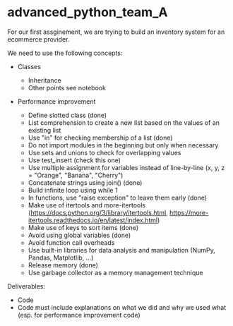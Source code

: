 # advanced_python_team_A

For our first assginement, we are trying to build an inventory system for an ecommerce provider.

We need to use the following concepts:
- Classes
  - Inheritance
  - Other points see notebook

- Performance improvement
  - Define slotted class (done)
  - List comprehension to create a new list based on the values of an existing list
  - Use "in" for checking membership of a list (done)
  - Do not import modules in the beginning but only when necessary
  - Use sets and unions to check for overlapping values
  - Use test_insert (check this one)
  - Use multiple assignment for variables instead of line-by-line (x, y, z = "Orange", "Banana", "Cherry")
  - Concatenate strings using join() (done)
  - Build infinite loop using while 1
  - In functions, use "raise exception" to leave them early (done)
  - Make use of itertools and more-itertools (https://docs.python.org/3/library/itertools.html, https://more-itertools.readthedocs.io/en/latest/index.html)
  - Make use of keys to sort items (done)
  - Avoid using global variables (done)
  - Avoid function call overheads
  - Use built-in libraries for data analysis and manipulation (NumPy, Pandas, Matplotlib, ...)
  - Release memory (done)
  - Use garbage collector as a memory management technique

Deliverables:
- Code
- Code must include explanations on what we did and why we used what (esp. for performance improvement code)

